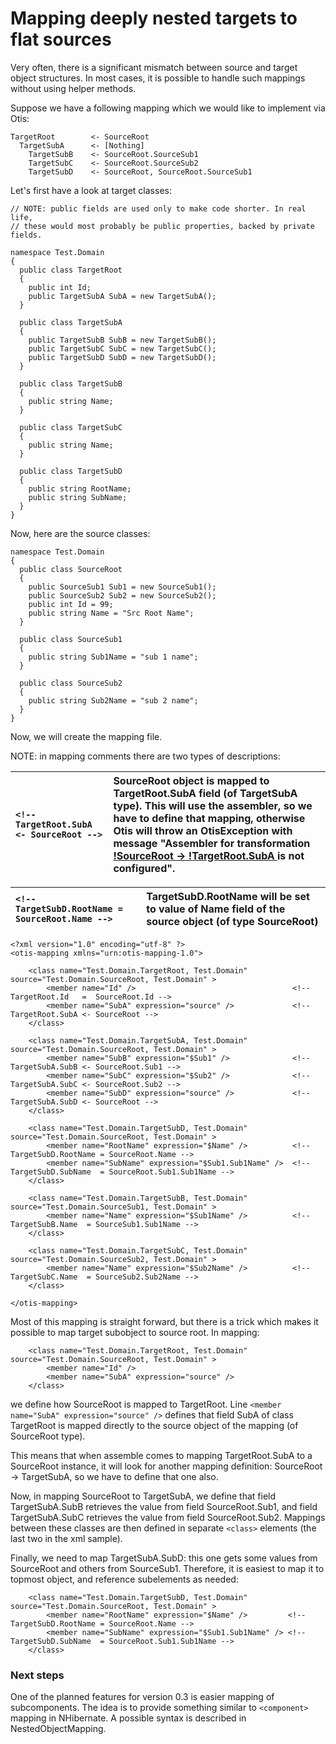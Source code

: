 # Mapping deeply nested targets to flat sources #

Very often, there is a significant mismatch between source and target object structures. In most cases, it is possible to handle such mappings without using helper methods.

Suppose we have a following mapping which we would like to implement via Otis:

```
TargetRoot        <- SourceRoot
  TargetSubA      <- [Nothing]
    TargetSubB    <- SourceRoot.SourceSub1
    TargetSubC    <- SourceRoot.SourceSub2
    TargetSubD    <- SourceRoot, SourceRoot.SourceSub1
```


Let's first have a look at target classes:
```
// NOTE: public fields are used only to make code shorter. In real life, 
// these would most probably be public properties, backed by private fields.                                     

namespace Test.Domain
{
  public class TargetRoot
  {
    public int Id;
    public TargetSubA SubA = new TargetSubA();
  }

  public class TargetSubA
  {
    public TargetSubB SubB = new TargetSubB();
    public TargetSubC SubC = new TargetSubC();
    public TargetSubD SubD = new TargetSubD();
  }

  public class TargetSubB
  {
    public string Name;
  }

  public class TargetSubC
  {
    public string Name;
  }

  public class TargetSubD
  {
    public string RootName;
    public string SubName;
  }
}
```

Now, here are the source classes:

```
namespace Test.Domain
{
  public class SourceRoot
  {
    public SourceSub1 Sub1 = new SourceSub1();
    public SourceSub2 Sub2 = new SourceSub2();
    public int Id = 99;
    public string Name = "Src Root Name";
  }

  public class SourceSub1
  {
    public string Sub1Name = "sub 1 name";
  }

  public class SourceSub2
  {
    public string Sub2Name = "sub 2 name";
  }
}
```

Now, we will create the mapping file.

NOTE: in mapping comments there are two types of descriptions:

| `<!-- TargetRoot.SubA <- SourceRoot -->` | SourceRoot object is mapped to TargetRoot.SubA field (of TargetSubA type). This will use the assembler, so we have to define that mapping, otherwise Otis will throw an OtisException with message "Assembler for transformation [!SourceRoot -> !TargetRoot.SubA ](.md) is not configured". |
|:-----------------------------------------|:---------------------------------------------------------------------------------------------------------------------------------------------------------------------------------------------------------------------------------------------------------------------------------------------|

| `<!-- TargetSubD.RootName = SourceRoot.Name -->` | TargetSubD.RootName will be set to value of Name field of the source object (of type SourceRoot) |
|:-------------------------------------------------|:-------------------------------------------------------------------------------------------------|


```
<?xml version="1.0" encoding="utf-8" ?>
<otis-mapping xmlns="urn:otis-mapping-1.0">

    <class name="Test.Domain.TargetRoot, Test.Domain" source="Test.Domain.SourceRoot, Test.Domain" >
        <member name="Id" />                                   <!-- TargetRoot.Id   =  SourceRoot.Id -->
        <member name="SubA" expression="source" />             <!-- TargetRoot.SubA <- SourceRoot -->
    </class>

    <class name="Test.Domain.TargetSubA, Test.Domain" source="Test.Domain.SourceRoot, Test.Domain" >
        <member name="SubB" expression="$Sub1" />              <!-- TargetSubA.SubB <- SourceRoot.Sub1 -->
        <member name="SubC" expression="$Sub2" />              <!-- TargetSubA.SubC <- SourceRoot.Sub2 -->
        <member name="SubD" expression="source" />             <!-- TargetSubA.SubD <- SourceRoot -->
    </class>

    <class name="Test.Domain.TargetSubD, Test.Domain" source="Test.Domain.SourceRoot, Test.Domain" >
        <member name="RootName" expression="$Name" />          <!-- TargetSubD.RootName = SourceRoot.Name -->
        <member name="SubName" expression="$Sub1.Sub1Name" />  <!-- TargetSubD.SubName  = SourceRoot.Sub1.Sub1Name -->
    </class>

    <class name="Test.Domain.TargetSubB, Test.Domain" source="Test.Domain.SourceSub1, Test.Domain" >
        <member name="Name" expression="$Sub1Name" />          <!-- TargetSubB.Name  = SourceSub1.Sub1Name -->
    </class>
	
    <class name="Test.Domain.TargetSubC, Test.Domain" source="Test.Domain.SourceSub2, Test.Domain" >
        <member name="Name" expression="$Sub2Name" />          <!-- TargetSubC.Name  = SourceSub2.Sub2Name -->
    </class>

</otis-mapping>
```

Most of this mapping is straight forward, but there is a trick which makes it possible to map target subobject to source root. In mapping:
```
    <class name="Test.Domain.TargetRoot, Test.Domain" source="Test.Domain.SourceRoot, Test.Domain" >
        <member name="Id" />
        <member name="SubA" expression="source" />
    </class>
```

we define how SourceRoot is mapped to TargetRoot. Line `<member name="SubA" expression="source" />` defines that field SubA of class TargetRoot is mapped directly to the source object of the mapping (of SourceRoot type).

This means that when assemble comes to mapping TargetRoot.SubA to a SourceRoot instance, it will look for another mapping definition: SourceRoot -> TargetSubA, so we have to define that one also.

Now, in mapping SourceRoot to TargetSubA, we define that field TargetSubA.SubB retrieves the value from field SourceRoot.Sub1, and field TargetSubA.SubC retrieves the value from field SourceRoot.Sub2. Mappings between these classes are then defined in separate `<class>` elements (the last two in the xml sample).

Finally, we need to map TargetSubA.SubD: this one gets some values from SourceRoot and others from SourceSub1. Therefore, it is easiest to map it to topmost object, and reference subelements as needed:

```
    <class name="Test.Domain.TargetSubD, Test.Domain" source="Test.Domain.SourceRoot, Test.Domain" >
        <member name="RootName" expression="$Name" />         <!-- TargetSubD.RootName = SourceRoot.Name -->
        <member name="SubName" expression="$Sub1.Sub1Name" /> <!-- TargetSubD.SubName  = SourceRoot.Sub1.Sub1Name -->
    </class>
```

### Next steps ###
One of the planned features for version 0.3 is easier mapping of subcomponents. The idea is to provide something similar to `<component>` mapping in NHibernate. A possible syntax
is described in NestedObjectMapping.